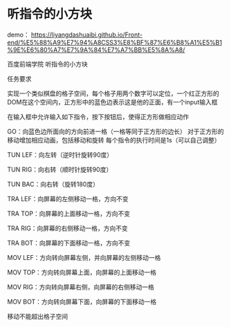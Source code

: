 # 听指令的小方块


demo：  https://liyangdashuaibi.github.io/Front-end/%E5%88%A9%E7%94%A8CSS3%E8%BF%87%E6%B8%A1%E5%B1%9E%E6%80%A7%E7%9A%84%E7%A7%BB%E5%8A%A8/

百度前端学院 听指令的小方块

 任务要求

实现一个类似棋盘的格子空间，每个格子用两个数字可以定位，一个红正方形的DOM在这个空间内，正方形中的蓝色边表示这是他的正面，有一个input输入框

在输入框中允许输入如下指令，按下按钮后，使得正方形做相应动作

GO：向蓝色边所面向的方向前进一格（一格等同于正方形的边长）
对于正方形的移动增加相应动画，包括移动和旋转
每个指令的执行时间是1s（可以自己调整）

TUN LEF：向左转（逆时针旋转90度）

TUN RIG：向右转（顺时针旋转90度）

TUN BAC：向右转（旋转180度）

TRA LEF：向屏幕的左侧移动一格，方向不变

TRA TOP：向屏幕的上面移动一格，方向不变

TRA RIG：向屏幕的右侧移动一格，方向不变

TRA BOT：向屏幕的下面移动一格，方向不变

MOV LEF：方向转向屏幕左侧，并向屏幕的左侧移动一格

MOV TOP：方向转向屏幕上面，向屏幕的上面移动一格

MOV RIG：方向转向屏幕右侧，向屏幕的右侧移动一格

MOV BOT：方向转向屏幕下面，向屏幕的下面移动一格

移动不能超出格子空间



